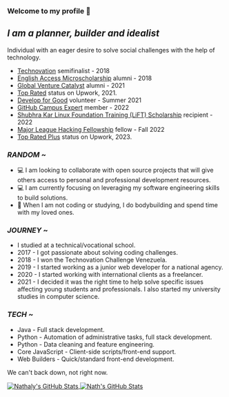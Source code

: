 ### Welcome to my profile 👋

## _I am a planner, builder and idealist_

<!-- INTRO -->
Individual with an eager desire to  solve social challenges with the help of technology.

<!-- ACHIEVEMENTS -->

- [Technovation](https://technovationchallenge.org/) semifinalist - 2018
- [English Access Microscholarship](https://exchanges.state.gov/non-us/program/english-access-microscholarship-program) alumni - 2018
- [Global Venture Catalyst](globalventurecatalyst.org/) alumni - 2021
- [Top Rated](https://support.upwork.com/hc/en-us/articles/211068468-Top-Rated) status on Upwork, 2021.
- [Develop for Good](https://www.developforgood.org/) volunteer - Summer 2021
- [GitHub Campus Expert](https://githubcampus.expert/explore) member - 2022 
- [Shubhra Kar Linux Foundation Training (LiFT) Scholarship](https://linuxfoundation.org/diversity-inclusivity/lift-scholarships/) recipient - 2022 
- [Major League Hacking Fellowship](https://fellowship.mlh.io/) fellow - Fall 2022
- [Top Rated Plus](https://support.upwork.com/hc/en-us/articles/360049702614-Upwork-s-Talent-Badges) status on Upwork, 2023.


### _RANDOM_ ~

<!-- RANDOM -->
- 💻 I am looking to collaborate with open source projects that will give others access to personal and professional development resources.
- 💻 I am currently focusing on leveraging my software engineering skills to build solutions. 
- 💪 When I am not coding or studying, I do bodybuilding and spend time with my loved ones.

<!-- JOURNEY -->

### _JOURNEY_  ~

- I studied at a technical/vocational school.
- 2017 - I got passionate about solving coding challenges.
- 2018 - I won the Technovation Challenge Venezuela.
- 2019 - I started working as a junior web developer for a national agency.
- 2020 - I started working with international clients as a freelancer. 
- 2021 - I decided it was the right time to help solve specific issues affecting young students and professionals. I also started my university studies in computer science. 


<!-- TECH -->

### _TECH_  ~

- Java - Full stack development.
- Python - Automation of administrative tasks, full stack development.
- Python - Data cleaning and feature engineering.
- Core JavaScript - Client-side scripts/front-end support. 
- Web Builders - Quick/standard front-end development. 

We can't back down, not right now. 

<!-- STATS -->

<a href="https://github.com/ahn-nath">
  <img align="center" src="https://github-readme-stats.vercel.app/api?username=ahn-nath&show_icons=true&line_height=27&count_private=true&title_color=ffffff&text_color=c9cacc&icon_color=107a94&bg_color=1d1f21" alt="Nathaly's GitHub Stats" />
</a>

<a href="https://github.com/ahn-nath">
  <img align="center" src="https://github-readme-streak-stats.herokuapp.com/?user=ahn-nath&theme=dark" alt="Nath's GitHub Stats" />
</a>


